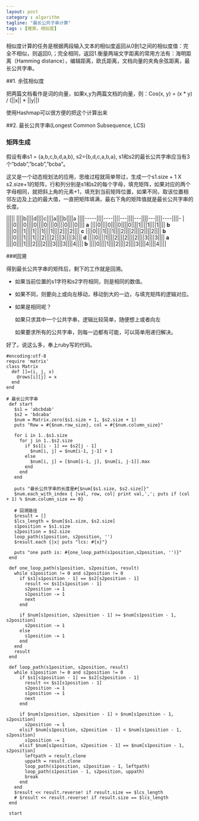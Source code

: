 ```yaml
---
layout: post
category : algorithm
tagline: "最长公共子串计算"
tags : [搜索，相似度]
---
```


相似度计算的任务是根据两段输入文本的相似度返回从0到1之间的相似度值：完全不相似，则返回0,；完全相同，返回1.衡量两端文字距离的常用方法有：海明距离（Hamming distance），编辑距离，欧氏距离，文档向量的夹角余弦距离，最长公共字串。

##1. 余弦相似度

把两篇文档看作是词的向量，如果x,y为两篇文档的向量，则：Cos(x, y) = (x * y) / (||x|| * ||y||)

使用Hashmap可以很方便的把这个计算出来

##2. 最长公共字串(Longest Common Subsequence, LCS)

### 矩阵生成

假设有串s1 = {a,b,c,b,d,a,b}, s2={b,d,c,a,b,a}, s1和s2的最长公共字串应当有3个”bdab”,”bcab”,”bcba”。

这又是一个动态规划法的应用，思维过程就简单带过，生成一个s1.size + 1 X s2.size+1的矩阵，行和列分别是s1和s2的每个字母，填充矩阵，如果对应的两个字母相同，就把斜上角的元素+1，填充到当前矩阵位置，如果不同，取该位置相邻左边及上边的最大值，一直把矩阵填满，最右下角的矩阵值就是最长公共字串的长度。

||||| ||||b||||d||||c||||a||||b||||a
||||-----||||----||||---||||---||||---||||----||||-
 | ||||0||||0||||0||||0||||0||||0||||0||||
**a** ||||0||||0||||0||||0||||1||||1||||1||||
**b** ||||0||||1||||1||||1||||1||||2||||2||||
**c** ||||0||||1||||1||||2||||2||||2||||2||||
**b** ||||0||||1||||1||||2||||2||||3||||3||||
**d** ||||0||||1||||2||||2||||2||||3||||3||||
**a** ||||0||||1||||2||||2||||3||||3||||4||||
**b** ||||0||||1||||2||||2||||3||||4||||4||||


###回溯

得到最长公共字串的矩阵后，剩下的工作就是回溯。

* 如果当前位置的s1字符和s2字符相同，则是相同的数值。

* 如果不同，则要向上或向左移动，移动到大的一边，与填充矩阵的逻辑对应。

* 如果是相同呢？

	如果只求其中一个公共字串，逻辑比较简单，随便想上或者向左

	如果要求所有的公共字串，则每一边都有可能，可以简单用递归解决。

好了。说这么多，奉上ruby写的代码。


	#encoding:utf-8
	require 'matrix'
	class Matrix
	  def []=(i, j, x)
	    @rows[i][j] = x
	  end
	end
	
	# 最长公共字串
	 def start
	   $s1 = 'abcbdab'
	   $s2 = 'bdcaba'
	   $num = Matrix.zero($s1.size + 1, $s2.size + 1)
	   puts "Row = #{$num.row_size}, col = #{$num.column_size}"
	 
	   for i in 1..$s1.size
	     for j in 1..$s2.size
	       if $s1[i - 1] == $s2[j - 1]
	         $num[i, j] = $num[i-1, j-1] + 1
	       else
	         $num[i, j] = [$num[i-1, j], $num[i, j-1]].max
	       end
	     end
	   end
	 
	   puts "最长公共字串的长度是#{$num[$s1.size, $s2.size]}"
	   $num.each_with_index { |val, row, col| print val,','; puts if (col + 1) % $num.column_size == 0}
	 
	   # 回溯路径
	   $result = []
	   $lcs_length = $num[$s1.size, $s2.size]
	   s1position = $s1.size
	   s2position = $s2.size
	   loop_path(s1position, s2position, '')
	   $result.each {|x| puts "lcs: #{x}"}
	 
	   puts "one path is: #{one_loop_path(s1position,s2position, '')}"
	 end
	 
	 def one_loop_path(s1position, s2position, result)
	   while s1position != 0 and s2position != 0
	     if $s1[s1position - 1] == $s2[s2position - 1]
	       result << $s1[s1position - 1]
	       s2position -= 1
	       s1position -= 1
	       next
	     end
	 
	     if $num[s1position, s2position - 1] >= $num[s1position - 1, s2position]
	       s2position -= 1
	     else
	       s1position -= 1
	     end
	   end
	   result
	 end
	 
	 def loop_path(s1position, s2position, result)
	   while s1position != 0 and s2position != 0
	     if $s1[s1position - 1] == $s2[s2position - 1]
	       result << $s1[s1position - 1]
	       s2position -= 1
	       s1position -= 1
	       next
	     end
	 
	     if $num[s1position, s2position - 1] > $num[s1position - 1, s2position]
	       s2position -= 1
	     elsif $num[s1position, s2position - 1] < $num[s1position - 1, s2position]
	       s1position -= 1
	     elsif $num[s1position, s2position - 1] == $num[s1position - 1, s2position]
	       leftpath = result.clone
	       uppath = result.clone
	       loop_path(s1position, s2position - 1, leftpath)
	       loop_path(s1position - 1, s2position, uppath)
	       break
	     end
	   end
	   $result << result.reverse! if result.size == $lcs_length
	   # $result << result.reverse! if result.size == $lcs_length
	 end
	 
	 start	